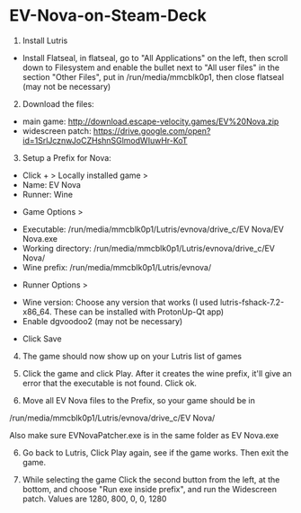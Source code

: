 # EV-Nova-on-Steam-Deck

1. Install Lutris
 - Install Flatseal, in flatseal, go to "All Applications" on the left, then scroll down to Filesystem and enable the bullet next to "All user files"
    in the section "Other Files", put in /run/media/mmcblk0p1, then close flatseal (may not be necessary)
 
2. Download the files:
 - main game: http://download.escape-velocity.games/EV%20Nova.zip
 - widescreen patch: https://drive.google.com/open?id=1SrlJcznwJoCZHshnSGlmodWIuwHr-KoT
 
3. Setup a Prefix for Nova:
 
- Click + > Locally installed game >
- Name: EV Nova
- Runner: Wine
 
* Game Options > 
- Executable: /run/media/mmcblk0p1/Lutris/evnova/drive_c/EV Nova/EV Nova.exe
- Working directory: /run/media/mmcblk0p1/Lutris/evnova/drive_c/EV Nova/
- Wine prefix: /run/media/mmcblk0p1/Lutris/evnova/
 
* Runner Options > 
- Wine version: Choose any version that works (I used lutris-fshack-7.2-x86_64. These can be installed with ProtonUp-Qt app)
- Enable dgvoodoo2 (may not be necessary)
 
* Click Save
 
4. The game should now show up on your Lutris list of games
 
5. Click the game and click Play. After it creates the wine prefix, it'll give an error that the executable is not found. Click ok.
 
6. Move all EV Nova files to the Prefix, so your game should be in 
 
/run/media/mmcblk0p1/Lutris/evnova/drive_c/EV Nova/
 
Also make sure EVNovaPatcher.exe is in the same folder as EV Nova.exe
 
6. Go back to Lutris, Click Play again, see if the game works. Then exit the game.
 
7. While selecting the game Click the second button from the left, at the bottom, and choose "Run exe inside prefix", and run the Widescreen patch. Values are 1280, 800, 0, 0, 1280
 

